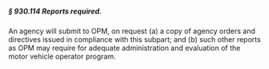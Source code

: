 ##### § 930.114 Reports required. #####

An agency will submit to OPM, on request (a) a copy of agency orders and directives issued in compliance with this subpart; and (b) such other reports as OPM may require for adequate administration and evaluation of the motor vehicle operator program.
